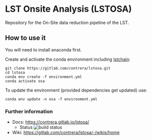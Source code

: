 # LST Onsite Analysis (LSTOSA)

Repository for the On-Site data reduction pipeline of the LST.

## How to use it
You will need to install anaconda first.

Create and activate the conda environment including [lstchain](https://github.com/cta-observatory/cta-lstchain):

```
git clone https://gitlab.com/contrera/lstosa.git
cd lstosa
conda env create -f environment.yml
conda activate osa
```

To update the environment (provided dependencies get updated) use:
```
conda env update -n osa -f environment.yml
```

### Further information

 - Docs: https://contrera.gitlab.io/lstosa/ 
   - Status ![build status](https://gitlab.com/contrera/lstosa/badges/master/pipeline.svg)
 - Wiki: https://gitlab.com/contrera/lstosa/-/wikis/home